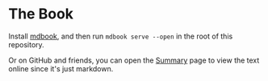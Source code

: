 # The Book
Install [mdbook](https://rust-lang.github.io/mdBook/guide/installation.html), and then run `mdbook serve --open` in the root of this repository.

Or on GitHub and friends, you can open the [Summary](./src/SUMMARY.md) page to view the text online since it's just markdown.
